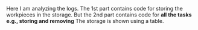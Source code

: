 Here I am analyzing the logs. The 1st part contains code for storing the workpieces in the storage. But the 2nd part contains code for **all the tasks e.g., storing and removing**
The storage is shown using a table.

